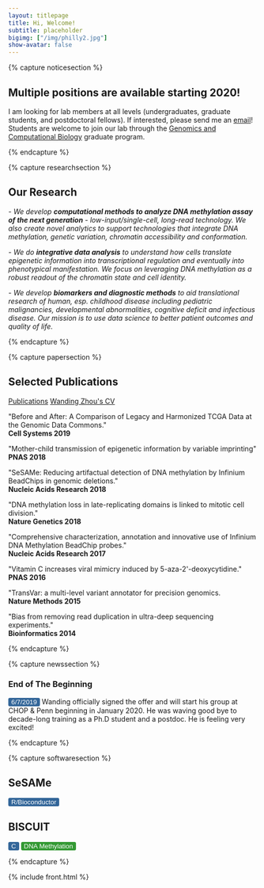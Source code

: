 ```yaml
---
layout: titlepage
title: Hi, Welcome!
subtitle: placeholder
bigimg: ["/img/philly2.jpg"]
show-avatar: false
---
```


<!-- Notice Section -->

{% capture noticesection %}

## Multiple positions are available starting 2020!
I am looking for lab members at all levels (undergraduates, graduate students, and postdoctoral fellows). 
If interested, please send me an [email](mailto:zhouwanding@gmail.com)! Students are welcome to join our lab through the [Genomics and Computational Biology](https://www.med.upenn.edu/gcb/index.shtml) graduate program.

{% endcapture %}


<!-- Research Section -->

{% capture researchsection %}

## Our Research

_- We develop **computational methods to analyze DNA methylation assay of the next generation** - low-input/single-cell, long-read technology. We also create novel analytics to support technologies that integrate DNA methylation, genetic variation, chromatin accessibility and conformation._

_- We do **integrative data analysis** to understand how cells translate epigenetic information into transcriptional regulation and eventually into phenotypical manifestation.  We focus on leveraging DNA methylation as a robust readout of the chromatin state and cell identity._

_- We develop **biomarkers and diagnostic methods** to aid translational research of human, esp. childhood disease including pediatric malignancies, developmental abnormalities, cognitive deficit and infectious disease. Our mission is to use data science to better patient outcomes and quality of life._

{% endcapture %}


<!-- Publication Section -->

{% capture papersection %}
## Selected Publications

<a href="http://zwdzwd.io/papers/Publications_latest.pdf" class="btn btn-primary btn-md" role="button">Publications</a>
<a href="http://zwdzwd.io/papers/WandingZhou_CV_latest.pdf" class="btn btn-primary btn-md" role="button">Wanding Zhou's CV</a>

"Before and After: A Comparison of Legacy and Harmonized TCGA Data at the Genomic Data Commons."
<br>**Cell Systems 2019**

"Mother-child transmission of epigenetic information by variable imprinting"<br>**PNAS 2018** <a href="http://zwdzwd.io/papers/2018PNAS.pdf"><i class="fa fa-file-text-o"></i></a>

"SeSAMe: Reducing artifactual detection of DNA methylation by Infinium BeadChips in genomic deletions."<br>**Nucleic Acids Research 2018** <a href="http://zwdzwd.io/papers/2018NAR.pdf"><i class="fa fa-file-text-o"></i></a>

"DNA methylation loss in late-replicating domains is linked to mitotic cell division."<br>**Nature Genetics 2018** <a href="http://zwdzwd.io/papers/2018NG.pdf"><i class="fa fa-file-text-o"></i></a>

"Comprehensive characterization, annotation and innovative use of Infinium DNA Methylation BeadChip probes."<br>**Nucleic Acids Research 2017** <a href="http://zwdzwd.io/papers/2017NAR.pdf"><i class="fa fa-file-text-o"></i></a>

"Vitamin C increases viral mimicry induced by 5-aza-2'-deoxycytidine."<br>**PNAS 2016** <a href="http://zwdzwd.io/papers/2016PNAS.pdf"><i class="fa fa-file-text-o"></i></a>

"TransVar: a multi-level variant annotator for precision genomics.<br>**Nature Methods 2015** <a href="http://zwdzwd.io/papers/2015NM.pdf"><i class="fa fa-file-text-o"></i></a>

"Bias from removing read duplication in ultra-deep sequencing experiments."<br>**Bioinformatics 2014** <a href="http://zwdzwd.io/papers/2014Bioinf.pdf"><i class="fa fa-file-text-o"></i></a>

{% endcapture %}


<!-- Team section -->
<!-- see _includes/front.html -->




<!-- News section -->
{% capture newssection %}

### End of The Beginning
<button style="background-color:#336699; color:white; border:none; border-radius:3px" disabled>6/7/2019</button>
Wanding officially signed the offer and will start his group at CHOP & Penn beginning in January 2020. He was waving good bye to decade-long training as a Ph.D student and a postdoc. He is feeling very excited!

{% endcapture %}



<!-- Software section -->
{% capture softwaresection %}

## SeSAMe
<button style="background-color:#336699; color:white; border:none; border-radius:3px" disabled>R/Bioconductor</button>
## BISCUIT
<button style="background-color:#336699; color:white; border:none; border-radius:3px" disabled>C</button>
<button style="background-color:#339933; color:white; border:none; border-radius:3px" disabled>DNA Methylation</button> 

{% endcapture %}



<!-- Contact section -->
<!-- see _includes/front.html -->





<!-- End of all sections -->

{% include front.html %}





<!-- --- -->

<!-- <center> -->
<!-- <a class="twitter-timeline" data-width="366" data-height="555" data-theme="dark" data-link-color="#19CF86" href="https://twitter.com/zhouwanding?ref_src=twsrc%5Etfw">Tweets by Wanding</a> <script async src="https://platform.twitter.com/widgets.js" charset="utf-8"></script> -->
<!-- </center> -->


<script src="js/jquery-1.11.2.min.js"></script>
<!-- <script src="js/typed.2.0.9.js" type="text/javascript"></script> -->
<script src="https://cdn.jsdelivr.net/npm/typed.js@2.0.9"></script>

<script>
var typed = new Typed('.typed', {
  strings: ["DNA Methylation.", "Epigenetics.", "Cancer Genomics.", "Machine Learning."],
  typeSpeed: 200,
  backdelay: 2000,
  loop: true
});
</script>
